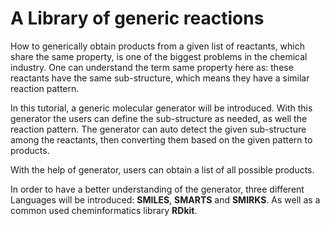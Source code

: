 

# A Library of generic reactions

How to generically obtain products from a given list of reactants, which share the same property, is one of the biggest problems in the chemical industry.
One can understand the term same property here as: these reactants have the same sub-structure, which means they have a similar reaction pattern.


In this tutorial, a generic molecular generator will be introduced. With this generator the users can define the sub-structure as needed, as well the reaction pattern. The generator can auto detect the given sub-structure among the reactants, then converting them based on the given pattern to products. 

With the help of generator, users can obtain a list of all possible products.

In order to have a better understanding of the generator, three different Languages will be introduced: **SMILES**, **SMARTS** and **SMIRKS**. As well as a common used cheminformatics library **RDkit**.


